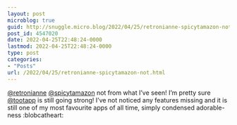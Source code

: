 ```yaml
---
layout: post
microblog: true
guid: http://snuggle.micro.blog/2022/04/25/retronianne-spicytamazon-not.html
post_id: 4547020
date: 2022-04-25T22:48:24-0000
lastmod: 2022-04-25T22:48:24-0000
type: post
categories:
- "Posts"
url: /2022/04/25/retronianne-spicytamazon-not.html
---
```

<p><span class="h-card" translate="no"><a href="https://tech.lgbt/@retronianne" class="u-url mention">@<span>retronianne</span></a></span> <span class="h-card" translate="no"><a href="https://tech.lgbt/@spicytamazon" class="u-url mention">@<span>spicytamazon</span></a></span> not from what I’ve seen! I’m pretty sure <span class="h-card" translate="no"><a href="https://mastodon.social/@tootapp" class="u-url mention">@<span>tootapp</span></a></span> is still going strong! I’ve not noticed any features missing and it is still one of my most favourite apps of all time, simply condensed adorable-ness :blobcatheart:</p>

